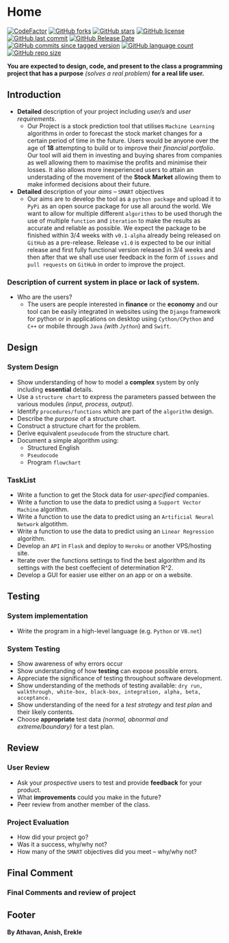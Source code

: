# Home

[![CodeFactor](https://camo.githubusercontent.com/6e882fa769d0f5201625753943c20fb9c268c283/68747470733a2f2f7777772e636f6465666163746f722e696f2f7265706f7369746f72792f6769746875622f6172753330302f73756d6d657270726f6a6563742f6261646765)](https://www.codefactor.io/repository/github/aru300/summerproject) [![GitHub forks](https://camo.githubusercontent.com/c3b5a60061e879397ba1598e4b731e5dc4af89c4/68747470733a2f2f696d672e736869656c64732e696f2f6769746875622f666f726b732f4152553330302f53756d6d657250726f6a656374)](https://github.com/ARU300/SummerProject/network) [![GitHub stars](https://camo.githubusercontent.com/9cc8d83bddea596003f8dd1e490fb12ce4c49524/68747470733a2f2f696d672e736869656c64732e696f2f6769746875622f73746172732f4152553330302f53756d6d657250726f6a656374)](https://github.com/ARU300/SummerProject/stargazers) [![GitHub license](https://camo.githubusercontent.com/375c20742da89bdc87bb5632a08948ee4b8bc968/68747470733a2f2f696d672e736869656c64732e696f2f6769746875622f6c6963656e73652f4152553330302f53756d6d657250726f6a656374)](https://github.com/ARU300/SummerProject/blob/master/LICENSE) [![GitHub last commit](https://camo.githubusercontent.com/4ac6240124410814e641f4342de1ab984b564e59/68747470733a2f2f696d672e736869656c64732e696f2f6769746875622f6c6173742d636f6d6d69742f4152553330302f53756d6d657250726f6a656374)](https://camo.githubusercontent.com/4ac6240124410814e641f4342de1ab984b564e59/68747470733a2f2f696d672e736869656c64732e696f2f6769746875622f6c6173742d636f6d6d69742f4152553330302f53756d6d657250726f6a656374) [![GitHub Release Date](https://camo.githubusercontent.com/63aaecbf2328c9179137ba8581a54e7b425c48b6/68747470733a2f2f696d672e736869656c64732e696f2f6769746875622f72656c656173652d646174652f4152553330302f53756d6d657250726f6a656374)](https://camo.githubusercontent.com/63aaecbf2328c9179137ba8581a54e7b425c48b6/68747470733a2f2f696d672e736869656c64732e696f2f6769746875622f72656c656173652d646174652f4152553330302f53756d6d657250726f6a656374) [![GitHub commits since tagged version](https://camo.githubusercontent.com/a01399886556855bcaa6e5cca1eb8bc80751b8ba/68747470733a2f2f696d672e736869656c64732e696f2f6769746875622f636f6d6d6974732d73696e63652f4152553330302f53756d6d657250726f6a6563742f322e302f6d6173746572)](https://camo.githubusercontent.com/a01399886556855bcaa6e5cca1eb8bc80751b8ba/68747470733a2f2f696d672e736869656c64732e696f2f6769746875622f636f6d6d6974732d73696e63652f4152553330302f53756d6d657250726f6a6563742f322e302f6d6173746572) [![GitHub language count](https://camo.githubusercontent.com/deeb390b84b67ad13fd9d04a5333190e2566ca5b/68747470733a2f2f696d672e736869656c64732e696f2f6769746875622f6c616e6775616765732f636f756e742f4152553330302f53756d6d657250726f6a656374)](https://camo.githubusercontent.com/deeb390b84b67ad13fd9d04a5333190e2566ca5b/68747470733a2f2f696d672e736869656c64732e696f2f6769746875622f6c616e6775616765732f636f756e742f4152553330302f53756d6d657250726f6a656374) [![GitHub repo size](https://camo.githubusercontent.com/5c888990670c28277acf695dcaebb46a86d139cb/68747470733a2f2f696d672e736869656c64732e696f2f6769746875622f7265706f2d73697a652f4152553330302f53756d6d657250726f6a656374)](https://camo.githubusercontent.com/5c888990670c28277acf695dcaebb46a86d139cb/68747470733a2f2f696d672e736869656c64732e696f2f6769746875622f7265706f2d73697a652f4152553330302f53756d6d657250726f6a656374)

**You are expected to design, code, and present to the class a programming project that has a purpose** _\(solves a real problem\)_ **for a real life user.**

## **Introduction**

* **Detailed** description of your project including _user/s_ and _user requirements_.
  * Our Project is a stock prediction tool that utilises `Machine Learning` algorithms in order to forecast the stock market changes for a certain period of time in the future. Users would be anyone over the age of **18** attempting to build or to improve their _financial portfolio_. Our tool will aid them in investing and buying shares from companies as well allowing them to maximise the profits and minimise their losses. It also allows more inexperienced users to attain an understading of the movement of the **Stock Market** allowing them to make informed decisions about their future.
* **Detailed** description of your _aims_ – `SMART` objectives
  * Our aims are to develop the tool as a `python package` and upload it to `PyPi` as an open source package for use all around the world. We want to allow for multiple different `algorithms` to be used thorugh the use of multiple `function` and `iteration` to make the results as accurate and reliable as possible. We expect the package to be finished within 3/4 weeks with `v0.1-alpha` already being released on `GitHub` as a pre-release. Release `v1.0` is expected to be our initial release and first fully functional version released in 3/4 weeks and then after that we shall use user feedback in the form of `issues` and `pull requests` on `GitHub` in order to improve the project.

### Description of current system in place or lack of system.

* Who are the users?
  * The users are people interested in **finance** or the **economy** and our tool can be easily integrated in websites using the `Django` framework for python or in applications on desktop using `Cython/CPython` and `C++` or mobile through `Java` _\(with `Jython`_\) and `Swift`.

## Design

### **System Design**

* Show understanding of how to model a **complex** system by only including **essential** details.
* Use a `structure chart` to express the parameters passed between the various modules _\(input, process, output\)_.
* Identify `procedures/functions` which are part of the `algorithm` design.
* Describe the _purpose_ of a structure chart.
* Construct a structure chart for the problem.
* Derive equivalent `pseudocode` from the structure chart.
* Document a simple algorithm using:
  * Structured English
  * `Pseudocode`
  * Program `flowchart`

### TaskList

*  Write a function to get the Stock data for _user-specified_ companies.
*  Write a function to use the data to predict using a `Support Vector Machine` algorithm.
*  Write a function to use the data to predict using an `Artificial Neural Network` algotithm.
*  Write a function to use the data to predict using an `Linear Regression` algorithm.
*  Develop an `API` in `Flask` and deploy to `Heroku` or another VPS/hosting site.
*  Iterate over the functions settings to find the best algorithm and its settings with the best coeffecient of determination R^2.
*  Develop a GUI for easier use either on an app or on a website.

## Testing

### **System implementation**

* Write the program in a high-level language \(e.g. `Python` or `VB.net`\)

### **System Testing**

* Show awareness of why errors occur
* Show understanding of how **testing** can expose possible errors.
* Appreciate the significance of testing throughout software development.
* Show understanding of the methods of testing available: `dry run, walkthrough, white-box, black-box, integration, alpha, beta, acceptance.`
* Show understanding of the need for a _test strategy_ and _test plan_ and their likely contents.
* Choose **appropriate** test data _\(normal, abnormal and extreme/boundary\)_ for a test plan.

## Review

### **User Review**

* Ask your _prospective_ users to test and provide **feedback** for your product.
* What **improvements** could you make in the future?
* Peer review from another member of the class.

### **Project Evaluation**

* How did your project go?
* Was it a success, why/why not?
* How many of the `SMART` objectives did you meet – why/why not?

## Final Comment

### Final Comments and review of project

## Footer

#### By Athavan, Anish, Erekle

